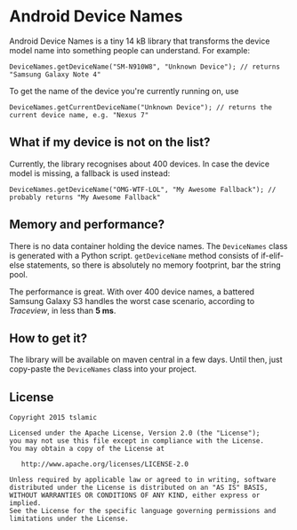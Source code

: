 Android Device Names
===================

Android Device Names is a tiny 14 kB library that transforms the device model name into something people can understand. For example:

```
DeviceNames.getDeviceName("SM-N910W8", "Unknown Device"); // returns "Samsung Galaxy Note 4"
```

To get the name of the device you're currently running on, use

```
DeviceNames.getCurrentDeviceName("Unknown Device"); // returns the current device name, e.g. "Nexus 7"
```

What if my device is not on the list?
---

Currently, the library recognises about 400 devices. In case the device model is missing, a fallback is used instead:

```
DeviceNames.getDeviceName("OMG-WTF-LOL", "My Awesome Fallback"); // probably returns "My Awesome Fallback"
```

Memory and performance?
---

There is no data container holding the device names. The `DeviceNames` class is generated with a Python script. `getDeviceName` method consists of if-elif-else statements, so there is absolutely no memory footprint, bar the string pool. 

The performance is great. With over 400 device names, a battered Samsung Galaxy S3 handles the worst case scenario, according to *Traceview*, in less than **5 ms**.

How to get it?
---

The library will be available on maven central in a few days. Until then, just copy-paste the `DeviceNames` class into your project.

License
---

    Copyright 2015 tslamic

    Licensed under the Apache License, Version 2.0 (the "License");
    you may not use this file except in compliance with the License.
    You may obtain a copy of the License at

       http://www.apache.org/licenses/LICENSE-2.0

    Unless required by applicable law or agreed to in writing, software
    distributed under the License is distributed on an "AS IS" BASIS,
    WITHOUT WARRANTIES OR CONDITIONS OF ANY KIND, either express or implied.
    See the License for the specific language governing permissions and
    limitations under the License.
